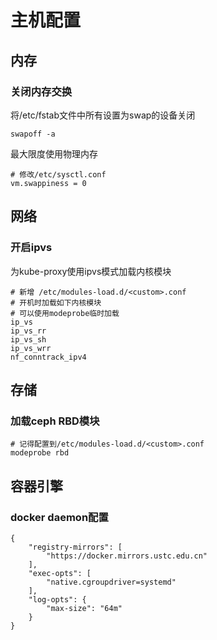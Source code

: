 # 主机配置

## 内存

### 关闭内存交换

将/etc/fstab文件中所有设置为swap的设备关闭
```
swapoff -a
```
最大限度使用物理内存
```
# 修改/etc/sysctl.conf
vm.swappiness = 0
```

## 网络

### 开启ipvs

为kube-proxy使用ipvs模式加载内核模块
```
# 新增 /etc/modules-load.d/<custom>.conf
# 开机时加载如下内核模块
# 可以使用modeprobe临时加载
ip_vs
ip_vs_rr
ip_vs_sh
ip_vs_wrr
nf_conntrack_ipv4
```

## 存储

### 加载ceph RBD模块
```
# 记得配置到/etc/modules-load.d/<custom>.conf
modeprobe rbd
```

## 容器引擎

### docker daemon配置
```
{
	"registry-mirrors": [
        "https://docker.mirrors.ustc.edu.cn"
    ],
	"exec-opts": [
        "native.cgroupdriver=systemd"
    ],
	"log-opts": {
        "max-size": "64m"
    }
}
```